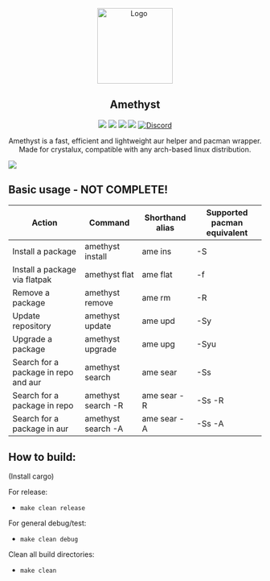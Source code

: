 <p align="center">
  <a href="https://github.com/crystalux-project">
    <img src="https://github.com/crystalux-project/branding/blob/main/crystalux-logo-minimal.png?" alt="Logo" width="150" height="150">
  </a>
</p>
<p align="center"> 
<h2 align="center"> Amethyst</h2>
</p>
<p align="center">
<img src=https://img.shields.io/github/stars/crystalux-project/ame?style=flat&color=a900ff />
<img src=https://img.shields.io/github/forks/crystalux-project/ame?style=flat&color=a900ff />
<img src=https://img.shields.io/github/issues/crystalux-project/ame?style=flat&color=a900ff />
<img src=https://img.shields.io/github/issues-pr/crystalux-project/ame?style=flat&color=a900ff />
<a href="https://discord.gg/yp4xpZeAgW"><img alt="Discord" src="https://img.shields.io/discord/825473796227858482?color=blue&label=Discord&logo=Discord&logoColor=white"?link=https://discord.gg/yp4xpZeAgW&link=https://discord.gg/yp4xpZeAgW> </p></a>

<p align="center"> Amethyst is a fast, efficient and lightweight aur helper and pacman wrapper. 
Made for crystalux, compatible with any arch-based linux distribution.</p>

![](screenshot.png)

## Basic usage - <b>NOT COMPLETE!</b>
| Action | Command | Shorthand alias | Supported pacman equivalent |
| ------ | ------ | ------ | ------ |
| Install a package | amethyst install | ame ins | -S |
| Install a package via flatpak | amethyst flat | ame flat | -f |
| Remove a package| amethyst remove | ame rm | -R |
| Update repository | amethyst update | ame upd | -Sy |
| Upgrade a package | amethyst upgrade | ame upg | -Syu |
| Search for a package in repo and aur | amethyst search | ame sear | -Ss |
| Search for a package in repo | amethyst search -R | ame sear -R | -Ss -R |
| Search for a package in aur | amethyst search -A | ame sear -A | -Ss -A |

## How to build:
(Install cargo)

For release:
  - `make clean release`
 
For general debug/test:
  - `make clean debug`

Clean all build directories:
  - `make clean`
